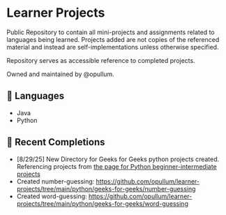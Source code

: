 # Learner Projects 
Public Repository to contain all mini-projects and assignments related to languages being learned. Projects added are not copies of the referenced material and instead are self-implementations unless otherwise specified.

Repository serves as accessible reference to completed projects.

Owned and maintained by @opullum.
## 📖 Languages
- Java
- Python
## 📝 Recent Completions 
- [8/29/25] New Directory for Geeks for Geeks python projects created. Referencing projects from [the page for Python beginner-intermediate projects](https://www.geeksforgeeks.org/python/python-projects-beginner-to-advanced/)
 - Created number-guessing: https://github.com/opullum/learner-projects/tree/main/python/geeks-for-geeks/number-guessing
 - Created word-guessing: https://github.com/opullum/learner-projects/tree/main/python/geeks-for-geeks/word-guessing

